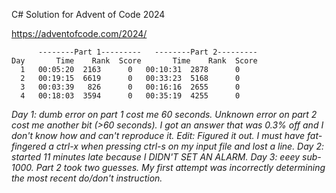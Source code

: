 
C# Solution for Advent of Code 2024

https://adventofcode.com/2024/

```
      --------Part 1---------   --------Part 2---------
Day       Time    Rank  Score       Time    Rank  Score
  1   00:05:20  2163      0   00:10:31  2878      0
  2   00:19:15  6619      0   00:33:23  5168      0
  3   00:03:39   826      0   00:16:16  2655      0
  4   00:18:03  3594      0   00:35:19  4255      0
```

*Day 1: dumb error on part 1 cost me 60 seconds. Unknown error on part 2 cost me another bit (>60 seconds). I got an answer that was 0.3% off and I don't know how and can't reproduce it. Edit: Figured it out. I must have fat-fingered a ctrl-x when pressing ctrl-s on my input file and lost a line.*
*Day 2: started 11 minutes late because I DIDN'T SET AN ALARM.*
*Day 3: eeey sub-1000. Part 2 took two guesses. My first attempt was incorrectly determining the most recent do/don't instruction.*